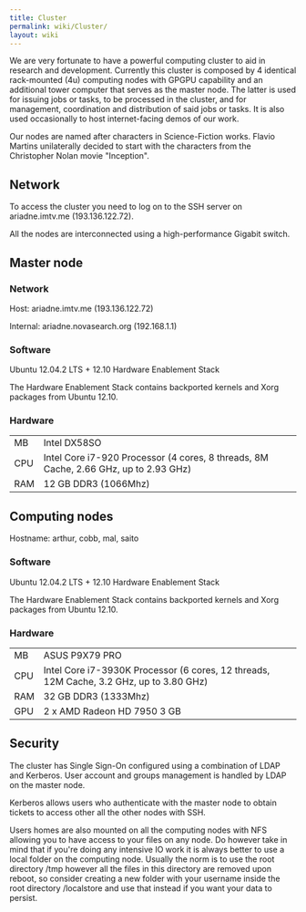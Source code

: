 ```yaml
---
title: Cluster
permalink: wiki/Cluster/
layout: wiki
---
```


We are very fortunate to have a powerful computing cluster to aid in
research and development. Currently this cluster is composed by 4
identical rack-mounted (4u) computing nodes with GPGPU capability and an
additional tower computer that serves as the master node. The latter is
used for issuing jobs or tasks, to be processed in the cluster, and for
management, coordination and distribution of said jobs or tasks. It is
also used occasionally to host internet-facing demos of our work.

Our nodes are named after characters in Science-Fiction works. Flavio
Martins unilaterally decided to start with the characters from the
Christopher Nolan movie "Inception".

Network
-------

To access the cluster you need to log on to the SSH server on
ariadne.imtv.me (193.136.122.72).

All the nodes are interconnected using a high-performance Gigabit
switch.

Master node
-----------

### Network

Host: ariadne.imtv.me (193.136.122.72)

Internal: ariadne.novasearch.org (192.168.1.1)

### Software

Ubuntu 12.04.2 LTS + 12.10 Hardware Enablement Stack

The Hardware Enablement Stack contains backported kernels and Xorg
packages from Ubuntu 12.10.

### Hardware

|     |                                                                                      |
|-----|--------------------------------------------------------------------------------------|
| MB  | Intel DX58SO                                                                         |
| CPU | Intel Core i7-920 Processor (4 cores, 8 threads, 8M Cache, 2.66 GHz, up to 2.93 GHz) |
| RAM | 12 GB DDR3 (1066Mhz)                                                                 |

Computing nodes
---------------

Hostname: arthur, cobb, mal, saito

### Software

Ubuntu 12.04.2 LTS + 12.10 Hardware Enablement Stack

The Hardware Enablement Stack contains backported kernels and Xorg
packages from Ubuntu 12.10.

### Hardware

|     |                                                                                         |
|-----|-----------------------------------------------------------------------------------------|
| MB  | ASUS P9X79 PRO                                                                          |
| CPU | Intel Core i7-3930K Processor (6 cores, 12 threads, 12M Cache, 3.2 GHz, up to 3.80 GHz) |
| RAM | 32 GB DDR3 (1333Mhz)                                                                    |
| GPU | 2 x AMD Radeon HD 7950 3 GB                                                             |

Security
--------

The cluster has Single Sign-On configured using a combination of LDAP
and Kerberos. User account and groups management is handled by LDAP on
the master node.

Kerberos allows users who authenticate with the master node to obtain
tickets to access other all the other nodes with SSH.

Users homes are also mounted on all the computing nodes with NFS
allowing you to have access to your files on any node. Do however take
in mind that if you're doing any intensive IO work it is always better
to use a local folder on the computing node. Usually the norm is to use
the root directory /tmp however all the files in this directory are
removed upon reboot, so consider creating a new folder with your
username inside the root directory /localstore and use that instead if
you want your data to persist.
